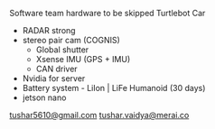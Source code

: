 Software team
hardware to be skipped
Turtlebot
Car
- RADAR strong 
- stereo pair cam (COGNIS)
	- Global shutter
	- Xsense IMU (GPS  + IMU)
	- CAN driver
- Nvidia for server 
- Battery system - LiIon | LiFe
Humanoid (30 days)
- jetson nano




tushar5610@gmail.com
tushar.vaidya@merai.co
